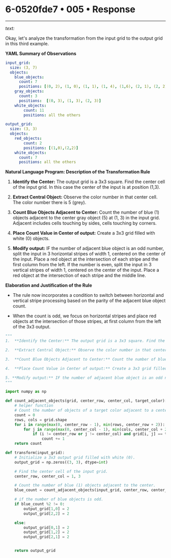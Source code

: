 # 6-0520fde7 • 005 • Response

---

*text:*

Okay, let's analyze the transformation from the input grid to the output grid in this third example.

**YAML Summary of Observations**

```yaml
input_grid:
  size: (3, 7)
  objects:
    blue_objects:
      count: 7
      positions: [(0, 2), (1, 0), (1, 1), (1, 4), (1,6), (2, 1), (2, 2), (2,4), (2,6)]
    gray_objects:
      count: 3
      positions:  [(0, 3), (1, 3), (2, 3)]
    white_objects:
        count: 11
        positions: all the others

output_grid:
  size: (3, 3)
  objects:
    red_objects:
        count: 2
        positions: [(1,0),(2,2)]
    white_objects:
      count: 7
      positions: all the others
```

**Natural Language Program: Description of the Transformation Rule**

1.  **Identify the Center:** The output grid is a 3x3 square. Find the center cell of the input grid. In this case the center of the input is at position (1,3).

2.  **Extract Central Object:** Observe the color number in that center cell. The color number there is 5 (grey).

3.  **Count Blue Objects Adjacent to Center:** Count the number of blue (1) objects adjacent to the center gray object (5) at (1, 3) in the input grid. Adjacent includes cells touching by sides, cells touching by corners.

4.  **Place Count Value in Center of output:** Create a 3x3 grid filled with white (0) objects.

5. **Modify output:** IF the number of adjacent blue object is an odd number, split the input in 3 horizontal stripes of width 1, centered on the center of the input. Place a red object at the intersection of each stripe and the first column from the left. If the number is even, split the input in 3 vertical stripes of width 1, centered on the center of the input. Place a red object at the intersection of each stripe and the middle line.

**Elaboration and Justification of the Rule**

*   The rule now incorporates a condition to switch between horizontal and vertical stripe processing based on the parity of the adjacent blue object count.

*   When the count is odd, we focus on horizontal stripes and place red objects at the intersection of those stripes, at first column from the left of the 3x3 output.

```python
"""
1.  **Identify the Center:** The output grid is a 3x3 square. Find the center cell of the input grid. In this case the center of the input is at position (1,3).

2.  **Extract Central Object:** Observe the color number in that center cell. The color number there is 5 (grey).

3.  **Count Blue Objects Adjacent to Center:** Count the number of blue (1) objects adjacent to the center gray object (5) at (1, 3) in the input grid. Adjacent includes cells touching by sides, cells touching by corners.

4.  **Place Count Value in Center of output:** Create a 3x3 grid filled with white (0) objects.

5. **Modify output:** IF the number of adjacent blue object is an odd number, split the input in 3 horizontal stripes of width 1, centered on the center of the input. Place a red object at the intersection of each stripe and the first column from the left. If the number is even, split the input in 3 vertical stripes of width 1, centered on the center of the input. Place a red object at the intersection of each stripe and the middle line.
"""

import numpy as np

def count_adjacent_objects(grid, center_row, center_col, target_color):
    # helper function
    # Count the number of objects of a target color adjacent to a center cell
    count = 0
    rows, cols = grid.shape
    for i in range(max(0, center_row - 1), min(rows, center_row + 2)):
        for j in range(max(0, center_col - 1), min(cols, center_col + 2)):
            if (i != center_row or j != center_col) and grid[i, j] == target_color:
                count += 1
    return count

def transform(input_grid):
    # Initialize a 3x3 output grid filled with white (0).
    output_grid = np.zeros((3, 3), dtype=int)

    # Find the center cell of the input grid.
    center_row, center_col = 1, 3

    # Count the number of blue (1) objects adjacent to the center.
    blue_count = count_adjacent_objects(input_grid, center_row, center_col, 1)

    # if the number of blue objects is odd.
    if blue_count %2 != 0:
        output_grid[1,0] = 2
        output_grid[2,2] = 2

    else:
        output_grid[0,1] = 2
        output_grid[1,2] = 2
        output_grid[2,1] = 2


    return output_grid
```

